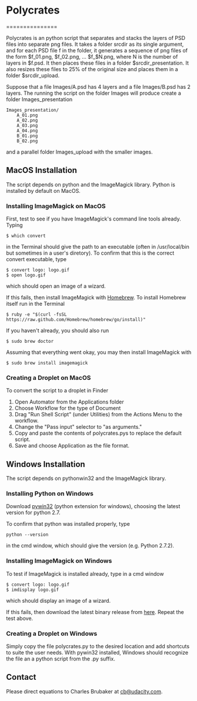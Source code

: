 # Polycrates
===============

Polycrates is an python script that separates and stacks the layers of PSD files into separate png files.  It takes a folder srcdir as its single argument, and for each PSD file f in the folder, it generates a sequence of png files of the form $f_01.png, $f_02.png, … $f_$N.png, where N is the number of layers in $f.psd.  It then places these files in a folder $srcdir_presentation.  It also resizes these files to 25% of the original size and places them in a folder $srcdir_upload.

Suppose that a file Images/A.psd has 4 layers and a file Images/B.psd has 2 layers.  The running the script on the folder Images will produce create a folder Images_presentation

	Images_presentation/
		A_01.png
		A_02.png
		A_03.png
		A_04.png
		B_01.png
		B_02.png

and a parallel folder Images_upload with the smaller images.

## MacOS Installation
The script depends on python and the ImageMagick library.  Python is installed by default on MacOS.

### Installing ImageMagick on MacOS
First, test to see if you have ImageMagick's command line tools already.  Typing

    $ which convert

in the Terminal should give the path to an executable (often in /usr/local/bin but sometimes in a user's diretory).  To confirm that this is the correct convert executable, type

    $ convert logo: logo.gif
    $ open logo.gif
which should open an image of a wizard.

If this fails, then install ImageMagick with [Homebrew](http://brew.sh/).  To install Homebrew itself run in the Terminal

	$ ruby -e "$(curl -fsSL https://raw.github.com/Homebrew/homebrew/go/install)"

If you haven't already, you should also run

	$ sudo brew doctor
	
Assuming that everything went okay, you may then install ImageMagick with

	$ sudo brew install imagemagick


### Creating a Droplet on MacOS
To convert the script to a droplet in Finder

1. Open Automator from the Applications folder
2. Choose Workflow for the type of Document
3. Drag "Run Shell Script" (under Utilities) from the Actions Menu to the workflow.
4. Change the "Pass input" selector to "as arguments."
5. Copy and paste the contents of polycrates.pys to replace the default script.
6. Save and choose Application as the file format.

## Windows Installation
The script depends on pythonwin32 and the ImageMagick library.

### Installing Python on Windows
Download [pywin32](http://sourceforge.net/projects/pywin32/files/pywin32/) (python extension for windows), choosing the latest version for python 2.7.

To confirm that python was installed properly, type

	python --version

in the cmd window, which should give the version (e.g. Python 2.7.2).

### Installing ImageMagick on Windows
To test if ImageMagick is installed already, type in a cmd window

    $ convert logo: logo.gif
    $ imdisplay logo.gif

which should display an image of a wizard.

If this fails, then download the latest binary release from [here](http://imagemagick.org/script/binary-releases.php#windows).  Repeat the test above.

### Creating a Droplet on Windows
Simply copy the file polycrates.py to the desired location and add shortcuts to suite the user needs.  With pywin32 installed, Windows should recognize the file an a python script from the .py suffix.

## Contact
Please direct equations to Charles Brubaker at cb@udacity.com.








